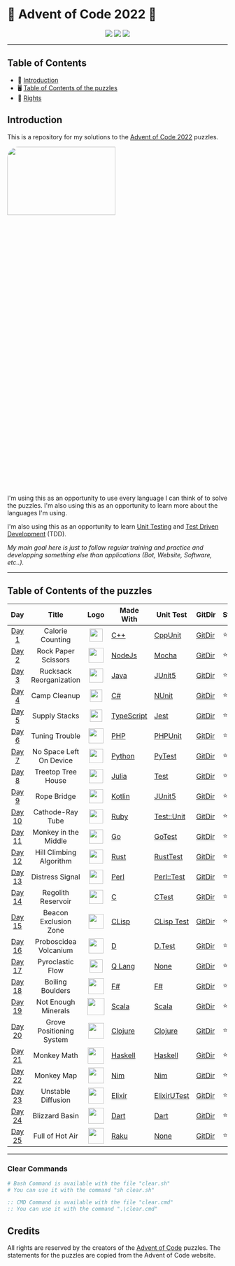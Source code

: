 # 🎄 Advent of Code 2022 🎁

<div align="center">
    <img src="https://img.shields.io/badge/Day%20📅-25-blue">
    <img src="https://img.shields.io/badge/Stars%20⭐-50/50-yellow">
    <img src="https://img.shields.io/badge/Days%20Completed-25/25-red">
</div>

---

## Table of Contents

- 🎁 [Introduction](#introduction)
- 🖥️ [Table of Contents of the puzzles](#table-of-contents-of-the-puzzles)
- 🎄 [Rights](#rights)

## Introduction

This is a repository for my solutions to the [Advent of Code 2022](https://adventofcode.com/2022) puzzles.

<img class="main-webpage" src="https://cdn.discordapp.com/attachments/579303130886569984/1056626186903634030/image.png" height= 20% width=70% style="border-radius:25px">

I'm using this as an opportunity to use every language I can think of to solve the puzzles. I'm also using this as an opportunity to learn more about the languages I'm using.

I'm also using this as an opportunity to learn [Unit Testing](https://en.wikipedia.org/wiki/Unit_testing) and [Test Driven Development](https://en.wikipedia.org/wiki/Test-driven_development) (TDD).

_My main goal here is just to follow regular training and practice and developping something else than applications (Bot, Website, Software, etc..)._

---

## Table of Contents of the puzzles

|                      Day                       |          Title           |                                                                    Logo                                                                    | Made With                                                                          | Unit Test                                                                            | GitDir                                                                                                               | Stars |
| :--------------------------------------------: | :----------------------: | :----------------------------------------------------------------------------------------------------------------------------------------: | ---------------------------------------------------------------------------------- | ------------------------------------------------------------------------------------ | -------------------------------------------------------------------------------------------------------------------- | ----- |
|  [Day 1](https://adventofcode.com/2022/day/1)  |     Calorie Counting     |                                   <img src="https://skillicons.dev/icons?i=cpp" style="height: 30px; "/>                                   | [C++](https://www.cplusplus.com/)                                                  | [CppUnit](https://wiki.freedesktop.orgwww/Software/cppunit/)                         | [GitDir](https://github.com/Eric-Philippe/Advent-Of-Code-2022/tree/master/Day01%20[C++]%20%F0%9F%8E%84)              | ⭐⭐  |
|  [Day 2](https://adventofcode.com/2022/day/2)  |   Rock Paper Scissors    |                                 <img src="https://skillicons.dev/icons?i=nodejs" style="height: 34px; "/>                                  | [NodeJs](https://nodejs.org/en/)                                                   | [Mocha](https://mochajs.org/)                                                        | [GitDir](https://github.com/Eric-Philippe/Advent-Of-Code-2022/tree/master/Day02%20[Js]%20%F0%9F%8D%BE)               | ⭐⭐  |
|  [Day 3](https://adventofcode.com/2022/day/3)  | Rucksack Reorganization  |                                  <img src="https://skillicons.dev/icons?i=java" style="height: 32px; "/>                                   | [Java](https://www.java.com/en/)                                                   | [JUnit5](https://junit.org/junit5/)                                                  | [GitDir](https://github.com/Eric-Philippe/Advent-Of-Code-2022/tree/master/Day03%20[Java]%20%F0%9F%8E%8A)             | ⭐⭐  |
|  [Day 4](https://adventofcode.com/2022/day/4)  |       Camp Cleanup       |                                   <img src="https://skillicons.dev/icons?i=cs" style="height: 28px; "/>                                    | [C#](https://docs.microsoft.com/en-us/dotnet/csharp/)                              | [NUnit](https://nunit.org/)                                                          | [GitDir](https://github.com/Eric-Philippe/Advent-Of-Code-2022/tree/master/Day04%20[C#]%20%F0%9F%8E%85)               | ⭐⭐  |
|  [Day 5](https://adventofcode.com/2022/day/5)  |      Supply Stacks       |                                   <img src="https://skillicons.dev/icons?i=ts" style="height: 28px; "/>                                    | [TypeScript](https://www.typescriptlang.org/)                                      | [Jest](https://jestjs.io/)                                                           | [GitDir](https://github.com/Eric-Philippe/Advent-Of-Code-2022/tree/master/Day05%20[TypeScript]%20%F0%9F%92%90)       | ⭐⭐  |
|  [Day 6](https://adventofcode.com/2022/day/6)  |      Tuning Trouble      |                                   <img src="https://skillicons.dev/icons?i=php" style="height: 34px; "/>                                   | [PHP](https://www.php.net/)                                                        | [PHPUnit](https://phpunit.de/)                                                       | [GitDir](https://github.com/Eric-Philippe/Advent-Of-Code-2022/tree/master/Day06%20[PhP]%20%F0%9F%8E%81)              | ⭐⭐  |
|  [Day 7](https://adventofcode.com/2022/day/7)  | No Space Left On Device  |                                   <img src="https://skillicons.dev/icons?i=py" style="height: 32px; "/>                                    | [Python](https://www.python.org/)                                                  | [PyTest](https://docs.pytest.org/en/stable/)                                         | [GitDir](https://github.com/Eric-Philippe/Advent-Of-Code-2022/tree/master/Day07%20[Python]%20%F0%9F%9B%B7)           | ⭐⭐  |
|  [Day 8](https://adventofcode.com/2022/day/8)  |    Treetop Tree House    |                                  <img src="https://skillicons.dev/icons?i=julia" style="height: 32px; "/>                                  | [Julia](https://julialang.org/)                                                    | [Test](https://julialang.org/)                                                       | [GitDir](https://github.com/Eric-Philippe/Advent-Of-Code-2022/tree/master/Day08%20[Julia]%20%E2%9D%84%EF%B8%8F)      | ⭐⭐  |
|  [Day 9](https://adventofcode.com/2022/day/9)  |       Rope Bridge        |                                 <img src="https://skillicons.dev/icons?i=kotlin" style="height: 32px; "/>                                  | [Kotlin](https://kotlinlang.org/)                                                  | [JUnit5](https://junit.org/junit5/)                                                  | [GitDir](https://github.com/Eric-Philippe/Advent-Of-Code-2022/tree/master/Day09%20[Kotlin]%20%E2%98%83%EF%B8%8F)     | ⭐⭐  |
| [Day 10](https://adventofcode.com/2022/day/10) |     Cathode-Ray Tube     |                                  <img src="https://skillicons.dev/icons?i=ruby" style="height: 32px; "/>                                   | [Ruby](https://www.ruby-lang.org/en/)                                              | [Test::Unit](https://ruby-doc.org/stdlib-2.7.0/libdoc/test/unit/rdoc/Test/Unit.html) | [GitDir](https://github.com/Eric-Philippe/Advent-Of-Code-2022/tree/master/Day10%20[Ruby]%20%F0%9F%A7%A3)             | ⭐⭐  |
| [Day 11](https://adventofcode.com/2022/day/11) |   Monkey in the Middle   |                                   <img src="https://skillicons.dev/icons?i=go" style="height: 32px; "/>                                    | [Go](https://golang.org/)                                                          | [GoTest](https://golang.org/pkg/testing/)                                            | [GitDir](https://github.com/Eric-Philippe/Advent-Of-Code-2022/tree/master/Day11%20[Go]%20%F0%9F%A7%A4)               | ⭐⭐  |
| [Day 12](https://adventofcode.com/2022/day/12) | Hill Climbing Algorithm  |                                  <img src="https://skillicons.dev/icons?i=rust" style="height: 32px; "/>                                   | [Rust](https://www.rust-lang.org)                                                  | [RustTest](https://www.rust-lang.org)                                                | [GitDir](https://github.com/Eric-Philippe/Advent-Of-Code-2022/tree/master/Day12%20[Rust]%20%F0%9F%A6%8C)             | ⭐⭐  |
| [Day 13](https://adventofcode.com/2022/day/13) |     Distress Signal      |                                  <img src="https://skillicons.dev/icons?i=perl" style="height: 32px; "/>                                   | [Perl](https://www.perl.org)                                                       | [Perl::Test](https://www.perl.org)                                                   | [GitDir](https://github.com/Eric-Philippe/Advent-Of-Code-2022/tree/master/Day13%20[Perl]%20%F0%9F%A6%83)             | ⭐⭐  |
| [Day 14](https://adventofcode.com/2022/day/14) |    Regolith Reservoir    |                                    <img src="https://skillicons.dev/icons?i=c" style="height: 32px; "/>                                    | [C](<https://fr.wikipedia.org/wiki/C_(langage)>)                                   | [CTest](<https://fr.wikipedia.org/wiki/C_(langage)>)                                 | [GitDir](https://github.com/Eric-Philippe/Advent-Of-Code-2022/tree/master/Day14%20[C]%20%F0%9F%8D%97)                | ⭐⭐  |
| [Day 15](https://adventofcode.com/2022/day/15) |  Beacon Exclusion Zone   | <img src="https://cdn.discordapp.com/attachments/579303130886569984/1053222172757344337/1024px-Lisp_logo.svg.png" style="height: 34px; "/> | [CLisp](https://fr.wikipedia.org/wiki/Common_Lisp)                                 | [CLisp Test](https://fr.wikipedia.org/wiki/Common_Lisp)                              | [GitDir](https://github.com/Eric-Philippe/Advent-Of-Code-2022/tree/master/Day15%20[Lisp]%20%F0%9F%A5%82)             | ⭐⭐  |
| [Day 16](https://adventofcode.com/2022/day/16) |  Proboscidea Volcanium   |      <img src="https://cdn.discordapp.com/attachments/579303130886569984/1053222572185112626/d_102042.webp" style="height: 34px; "/>       | [D](https://fr.wikipedia.org/wiki/D_language)                                      | [D.Test](https://fr.wikipedia.org/wiki/D_language)                                   | [GitDir](https://github.com/Eric-Philippe/Advent-Of-Code-2022/tree/master/Day16%20[D]%20%E2%9C%A8)                   | ⭐⭐  |
| [Day 17](https://adventofcode.com/2022/day/17) |     Pyroclastic Flow     | <img src="https://cdn.discordapp.com/attachments/579303130886569984/1053623974300487720/Q_magazine_logo.svg.png" style="height: 30px; "/>  | [Q Lang](<https://en.wikipedia.org/wiki/Q_(programming_language_from_Kx_Systems)>) | [None](<https://en.wikipedia.org/wiki/Q_(programming_language_from_Kx_Systems)>)     | [GitDir](https://github.com/Eric-Philippe/Advent-Of-Code-2022/tree/master/Day17%20[Q]%20%F0%9F%8E%8D)                | ⭐⭐  |
| [Day 18](https://adventofcode.com/2022/day/18) |     Boiling Boulders     |     <img src="https://cdn.discordapp.com/attachments/579303130886569984/1053962984101261362/Fsharp_logo.png" style="height: 36px; "/>      | [F#](https://fsharp.org)                                                           | [F#](https://fsharp.org)                                                             | [GitDir](https://github.com/Eric-Philippe/Advent-Of-Code-2022/tree/master/Day18%20[F#]%20%F0%9F%AA%B5)               | ⭐⭐  |
| [Day 19](https://adventofcode.com/2022/day/19) |   Not Enough Minerals    |                                  <img src="https://skillicons.dev/icons?i=scala" style="height: 39px; "/>                                  | [Scala](https://www.scala-lang.org)                                                | [Scala](https://www.scala-lang.org)                                                  | [GitDir](https://github.com/Eric-Philippe/Advent-Of-Code-2022/tree/master/Day19%20[Scala]%20%F0%9F%A7%A6)            | ⭐⭐  |
| [Day 20](https://adventofcode.com/2022/day/20) | Grove Positioning System |                                 <img src="https://skillicons.dev/icons?i=clojure" style="height: 36px; "/>                                 | [Clojure](https://clojure.org)                                                     | [Clojure](https://clojure.org)                                                       | [GitDir](https://github.com/Eric-Philippe/Advent-Of-Code-2022/tree/master/Day20%20[Clojure]%20%F0%9F%94%94)          | ⭐⭐  |
| [Day 21](https://adventofcode.com/2022/day/21) |       Monkey Math        |                                 <img src="https://skillicons.dev/icons?i=haskell" style="height: 37px; "/>                                 | [Haskell](https://www.haskell.org)                                                 | [Haskell](https://www.haskell.org)                                                   | [GitDir](https://github.com/Eric-Philippe/Advent-Of-Code-2022/tree/master/Day21%20[Haskell]%20%F0%9F%95%AF%EF%B8%8F) | ⭐⭐  |
| [Day 22](https://adventofcode.com/2022/day/22) |        Monkey Map        |                                   <img src="https://skillicons.dev/icons?i=nim" style="height: 36px; "/>                                   | [Nim](https://nim-lang.org)                                                        | [Nim](https://nim-lang.org)                                                          | [GitDir](https://github.com/Eric-Philippe/Advent-Of-Code-2022/tree/master/Day22%20[Nim]%20%F0%9F%8C%9F)              | ⭐⭐  |
| [Day 23](https://adventofcode.com/2022/day/23) |    Unstable Diffusion    |                                 <img src="https://skillicons.dev/icons?i=elixir" style="height: 36px; "/>                                  | [Elixir](https://elixir-lang.org)                                                  | [ElixirUTest](https://elixir-lang.org)                                               | [GitDir](https://github.com/Eric-Philippe/Advent-Of-Code-2022/tree/master/Day23%20[Elixir]%20%F0%9F%8D%B7)           | ⭐⭐  |
| [Day 24](https://adventofcode.com/2022/day/24) |      Blizzard Basin      |                                  <img src="https://skillicons.dev/icons?i=dart" style="height: 36px; "/>                                   | [Dart](https://dart.dev)                                                           | [Dart](https://dart.dev)                                                             | [GitDir](https://github.com/Eric-Philippe/Advent-Of-Code-2022/tree/master/Day24%20[Dart]%20%F0%9F%8E%B6)             | ⭐⭐  |
| [Day 25](https://adventofcode.com/2022/day/25) |     Full of Hot Air      |     <img src="https://cdn.discordapp.com/attachments/579303130886569984/1056626968210186340/camelia-logo.png" style="height: 36px; "/>     | [Raku]()                                                                           | [None]()                                                                             | [GitDir](https://github.com/Eric-Philippe/Advent-Of-Code-2022/tree/master/Day24%20[Dart]%20%F0%9F%8E%B6)             | ⭐⭐  |

---

### Clear Commands

```bash
# Bash Command is available with the file "clear.sh"
# You can use it with the command "sh clear.sh"
```

```cmd
:: CMD Command is available with the file "clear.cmd"
:: You can use it with the command ".\clear.cmd"
```

## Credits

All rights are reserved by the creators of the [Advent of Code](https://adventofcode.com/2022) puzzles. The statements for the puzzles are copied from the Advent of Code website.
